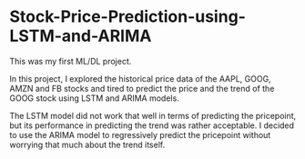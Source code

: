 # Stock-Price-Prediction-using-LSTM-and-ARIMA
This was my first ML/DL project.

In this project, I explored the historical price data 
of the AAPL, GOOG, AMZN and FB stocks and tired to predict
the price and the trend of the GOOG stock using LSTM and ARIMA models.

The LSTM model did not work that well in terms of predicting the pricepoint,
but its performance in predicting the trend was rather acceptable.
I decided to use the ARIMA model to regressively predict the pricepoint without
worrying that much about the trend itself.
